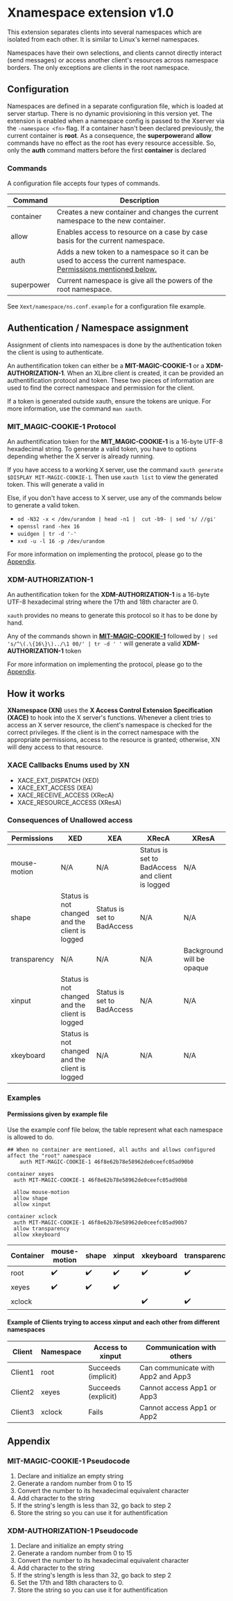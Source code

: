 # Xnamespace extension v1.0

This extension separates clients into several namespaces which are isolated from each other.
It is similar to Linux's kernel namespaces.

Namespaces have their own selections, and clients cannot directly interact
(send messages) or access another client's resources across namespace borders.
The only exceptions are clients in the root namespace.

## Configuration

Namespaces are defined in a separate configuration file, which is loaded at
server startup.
There is no dynamic provisioning in this version yet.
The extension is enabled when a namespace config is passed to the Xserver via the
`-namespace <fn>` flag.
If a container hasn't been declared previously, the current container is **root**.
As a consequence, the **superpower**and **allow** commands have no effect as the root has every resource accessible.
So, only the **auth** command matters before the first **container** is declared

### Commands

A configuration file accepts four types of commands.

| Command    | Description                                                                                                                                          |
|------------|------------------------------------------------------------------------------------------------------------------------------------------------------|
| container  | Creates a new container and changes the current namespace to the new container.                                                                      |
| allow      | Enables access to resource on a case by case basis for the current namespace.                                                                        |
| auth       | Adds a new token to a namespace so it can be used to access the current namespace. [Permissions mentioned below.](#consequences-of-unallowed-access) |
| superpower | Current namespace is give all the powers of the root namespace.                                                                                      |

See `Xext/namespace/ns.conf.example` for a configuration file example.

## Authentication / Namespace assignment

Assignment of clients into namespaces is done by the authentication token the
client is using to authenticate.

An authentification token can either be a **MIT-MAGIC-COOKIE-1** or a **XDM-AUTHORIZATION-1**.
When an XLibre client is created, it can be provided an authentification protocol and token.
These two pieces of information are used to find the correct namespace and permission for the client.

If a token is generated outside xauth, ensure the tokens are unique.
For more information, use the command `man xauth`.

### MIT_MAGIC-COOKIE-1 Protocol

An authentification token for the **MIT_MAGIC-COOKIE-1** is a 16-byte UTF-8 hexadecimal string.
To generate a valid token, you have to options depending whether the X server is already running.

If you have access to a working X server, use the command `xauth generate $DISPLAY MIT-MAGIC-COOKIE-1`.
Then use `xauth list` to view the generated token. This will generate a valid in

Else, if you don't have access to X server, use any of the commands below to generate a valid token.

- `od -N32 -x < /dev/urandom | head -n1 |  cut -b9- | sed 's/ //gi'`
- `openssl rand -hex 16`
- `uuidgen | tr -d '-'`
- `xxd -u -l 16 -p /dev/urandom`

For more information on implementing the protocol, please go to the [Appendix](#mit-magic-cookie-1-pseudocode).

### XDM-AUTHORIZATION-1

An authentification token for the **XDM-AUTHORIZATION-1** is a 16-byte UTF-8 hexadecimal string where the 17th and
18th character are 0.

`xauth` provides no means to generate this protocol so it has to be done by hand.

Any of the commands shown in [**MIT-MAGIC-COOKIE-1**](#mit_magic-cookie-1-protocol) followed by
`| sed 's/^\(.\{16\}\)../\1 00/' | tr -d ' '` will
generate a valid **XDM-AUTHORIZATION-1** token

For more information on implementing the protocol, please go to the [Appendix](#xdm-authorization-1-pseudocode).

## How it works

**XNamespace (XN)** uses the **X Access Control Extension Specification (XACE)** to hook into the X server's functions.
Whenever a client tries to access an X server resource, the client's namespace is checked for the correct privileges.
If the client is in the correct namespace with the appropriate permissions, access to the resource is granted;
otherwise, XN will deny access to that resource.

### XACE Callbacks Enums used by XN

- XACE_EXT_DISPATCH (XED)
- XACE_EXT_ACCESS (XEA)
- XACE_RECEIVE_ACCESS (XRecA)
- XACE_RESOURCE_ACCESS (XResA)

### Consequences of Unallowed access

| Permissions  | XED                                            | XEA                        | XRecA                                           | XResA                     |
|--------------|------------------------------------------------|----------------------------|-------------------------------------------------|---------------------------|
| mouse-motion | N/A                                            | N/A                        | Status is set to BadAccess and client is logged | N/A                       |
| shape        | Status is not changed and the client is logged | Status is set to BadAccess | N/A                                             | N/A                       |
| transparency | N/A                                            | N/A                        | N/A                                             | Background will be opaque |
| xinput       | Status is not changed and the client is logged | Status is set to BadAccess | N/A                                             | N/A                       |
| xkeyboard    | Status is not changed and the client is logged | N/A                        | N/A                                             | N/A                       |

### Examples

#### Permissions given by example file

Use the example conf file below, the table represent what each namespace is allowed to do.

```
## When no container are mentioned, all auths and allows configured affect the "root" namespace
    auth MIT-MAGIC-COOKIE-1 46f8e62b78e58962de0ceefc05ad90b0
    
container xeyes
  auth MIT-MAGIC-COOKIE-1 46f8e62b78e58962de0ceefc05ad90b8
  
  allow mouse-motion
  allow shape
  allow xinput

container xclock
  auth MIT-MAGIC-COOKIE-1 46f8e62b78e58962de0ceefc05ad90b7
  allow transparency
  allow xkeyboard
```

| Container | mouse-motion | shape | xinput | xkeyboard | transparency |
|-----------|--------------|-------|--------|-----------|--------------|
| root      | ✔️           | ✔️    | ✔️     | ✔️        | ✔️           |
| xeyes     | ✔️           | ✔️    | ✔️     |           |              |
| xclock    |              |       |        | ✔️        | ✔️           |

#### Example of Clients trying to access xinput and each other from different namespaces

| Client  | Namespace | Access to xinput    | Communication with others          |
|---------|-----------|---------------------|------------------------------------|
| Client1 | root      | Succeeds (implicit) | Can communicate with App2 and App3 |
| Client2 | xeyes     | Succeeds (explicit) | Cannot access App1 or App3         |
| Client3 | xclock    | Fails               | Cannot access App1 or App2         |

## Appendix

### MIT-MAGIC-COOKIE-1 Pseudocode

1. Declare and initialize an empty string
2. Generate a random number from 0 to 15
3. Convert the number to its hexadecimal equivalent character
4. Add character to the string
5. If the string's length is less than 32, go back to step 2
6. Store the string so you can use it for authentification

### XDM-AUTHORIZATION-1 Pseudocode

1. Declare and initialize an empty string
2. Generate a random number from 0 to 15
3. Convert the number to its hexadecimal equivalent character
4. Add character to the string
5. If the string's length is less than 32, go back to step 2
6. Set the 17th and 18th characters to 0.
7. Store the string so you can use it for authentification